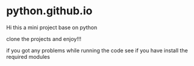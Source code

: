 # python.github.io

Hi this a mini project base on python

clone the projects and enjoy!!!

if you got any problems while running the code see if you have install the required modules
